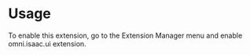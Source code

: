 # Usage

To enable this extension, go to the Extension Manager menu and enable omni.isaac.ui extension.

